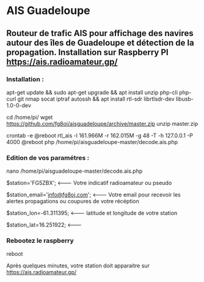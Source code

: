# AIS Guadeloupe

## Routeur de trafic AIS pour affichage des navires autour des îles de Guadeloupe et détection de la propagation. Installation sur Raspberry PI https://ais.radioamateur.gp/

### Installation :

apt-get update && sudo apt-get upgrade && apt install unzip php-cli php-curl git nmap socat iptraf autossh && apt install rtl-sdr librtlsdr-dev libusb-1.0-0-dev

cd /home/pi/
wget https://github.com/fg8oj/aisguadeloupe/archive/master.zip
unzip master.zip 

crontab -e
@reboot rtl_ais -l 161.966M -r 162.015M -g 48 -T -h 127.0.0.1 -P 4000
@reboot php /home/pi/aisguadeloupe-master/decode.ais.php

### Edition de vos paramétres : 

nano /home/pi/aisguadeloupe-master/decode.ais.php

$station='FG5ZBX'; <--- Votre indicatif radioamateur ou pseudo

$station_email='info@fg8oj.com'; <--- Votre email pour recevoir les alertes propagations ou coupures de votre récéption

$station_lon=-61.311395; <--- latitude et longitude  de votre station

$station_lat=16.251922;  <--- 

### Rebootez le raspberry

reboot

Après quelques minutes, votre station doit apparaitre sur https://ais.radioamateur.gp/

